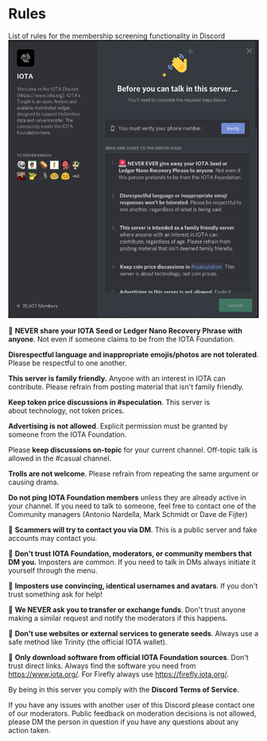 # Rules
List of rules for the membership screening functionality in Discord
![Discord Membership Screening](/_resources/images/membership_screening.png)

:rotating_light: **NEVER share your IOTA Seed or Ledger Nano Recovery Phrase with anyone**. Not even if someone claims to be from the IOTA Foundation.   

**Disrespectful language and inappropriate emojis/photos are not tolerated**. Please be respectful to one another.

**This server is family friendly.** Anyone with an interest in IOTA can contribute. Please refrain from posting material that isn't family friendly.  

**Keep token price discussions in #speculation**. This server is about technology, not token prices. 

**Advertising is not allowed**. Explicit permission must be granted by someone from the IOTA Foundation. 

Please **keep discussions on-topic** for your current channel. Off-topic talk is allowed in the #casual channel. 

**Trolls are not welcome**. Please refrain from repeating the same argument or causing drama.  

**Do not ping IOTA Foundation members** unless they are already active in your channel. If you need to talk to someone, feel free to contact one of the Community managers (Antonio Nardella, Mark Schmidt or Dave de Fijter)  

:rotating_light: **Scammers will try to contact you via DM**. This is a public server and fake accounts may contact you. 

:rotating_light: **Don't trust IOTA Foundation, moderators, or community members that DM you.** Imposters are common. If you need to talk in DMs always initiate it yourself through the menu.  

:rotating_light: **Imposters use convincing, identical usernames and avatars**. If you don't trust something ask for help!

:rotating_light: **We NEVER ask you to transfer or exchange funds**. Don't trust anyone making a similar request and notify the moderators if this happens.
  
:rotating_light: **Don't use websites or external services to generate seeds**. Always use a safe method like Trinity (the official IOTA wallet).  

:rotating_light: **Only download software from official IOTA Foundation sources**. Don't trust direct links. Always find the software you need from https://www.iota.org/. For Firefly always use https://firefly.iota.org/.

By being in this server you comply with the **Discord Terms of Service**.  

If you have any issues with another user of this Discord please contact one of our moderators.
Public feedback on moderation decisions is not allowed, please DM the person in question if you have any questions about any action taken.  
